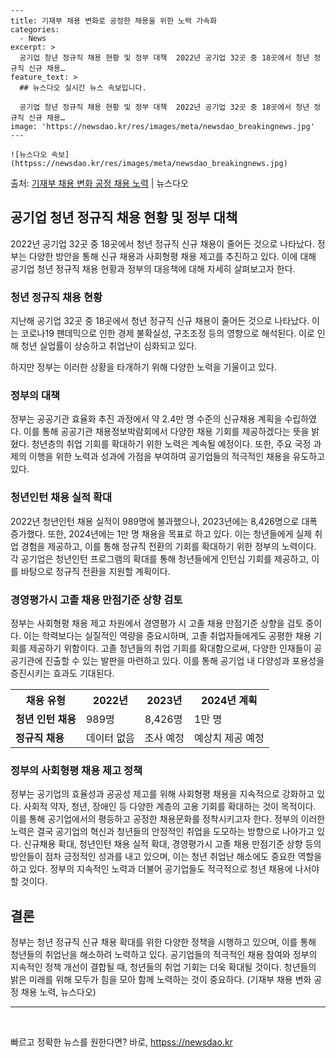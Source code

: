     ---
    title: 기재부 채용 변화로 공정한 채용을 위한 노력 가속화
    categories:
      - News
    excerpt: >
      공기업 청년 정규직 채용 현황 및 정부 대책  2022년 공기업 32곳 중 18곳에서 청년 정규직 신규 채용…
    feature_text: >
      ## 뉴스다오 실시간 뉴스 속보입니다.
    
      공기업 청년 정규직 채용 현황 및 정부 대책  2022년 공기업 32곳 중 18곳에서 청년 정규직 신규 채용…
    image: 'https://newsdao.kr/res/images/meta/newsdao_breakingnews.jpg'
    ---
    
    ![뉴스다오 속보](httpss://newsdao.kr/res/images/meta/newsdao_breakingnews.jpg)

<p>출처: <a href="httpss://newsdao.kr/4431" rel="dofollow">기재부 채용 변화 공정 채용 노력</a> | 뉴스다오</p>

<h2 data-ke-size="size26">공기업 청년 정규직 채용 현황 및 정부 대책</h2>

<p data-ke-size="size16">2022년 공기업 32곳 중 18곳에서 청년 정규직 신규 채용이 줄어든 것으로 나타났다. 정부는 다양한 방안을 통해 신규 채용과 사회형평 채용 제고를 추진하고 있다. 이에 대해 공기업 청년 정규직 채용 현황과 정부의 대응책에 대해 자세히 살펴보고자 한다.</p>

<h3 data-ke-size="size24">청년 정규직 채용 현황</h3>

<p data-ke-size="size16">지난해 공기업 32곳 중 18곳에서 청년 정규직 신규 채용이 줄어든 것으로 나타났다. 이는 코로나19 팬데믹으로 인한 경제 불확실성, 구조조정 등의 영향으로 해석된다. 이로 인해 청년 실업률이 상승하고 취업난이 심화되고 있다.</p>

<p data-ke-size="size16">하지만 정부는 이러한 상황을 타개하기 위해 다양한 노력을 기울이고 있다.</p>

<h3 data-ke-size="size24">정부의 대책</h3>

<p data-ke-size="size16">정부는 공공기관 효율화 추진 과정에서 약 2.4만 명 수준의 신규채용 계획을 수립하였다. 이를 통해 공공기관 채용정보박람회에서 다양한 채용 기회를 제공하겠다는 뜻을 밝혔다. 청년층의 취업 기회를 확대하기 위한 노력은 계속될 예정이다. 또한, 주요 국정 과제의 이행을 위한 노력과 성과에 가점을 부여하여 공기업들의 적극적인 채용을 유도하고 있다.</p>

<h3 data-ke-size="size24">청년인턴 채용 실적 확대</h3>

<p data-ke-size="size16">2022년 청년인턴 채용 실적이 989명에 불과했으나, 2023년에는 8,426명으로 대폭 증가했다. 또한, 2024년에는 1만 명 채용을 목표로 하고 있다. 이는 청년들에게 실제 취업 경험을 제공하고, 이를 통해 정규직 전환의 기회를 확대하기 위한 정부의 노력이다. 각 공기업은 청년인턴 프로그램의 확대를 통해 청년들에게 인턴십 기회를 제공하고, 이를 바탕으로 정규직 전환을 지원할 계획이다.</p>

<h3 data-ke-size="size24">경영평가시 고졸 채용 만점기준 상향 검토</h3>

<p data-ke-size="size16">정부는 사회형평 채용 제고 차원에서 경영평가 시 고졸 채용 만점기준 상향을 검토 중이다. 이는 학력보다는 실질적인 역량을 중요시하며, 고졸 취업자들에게도 공평한 채용 기회를 제공하기 위함이다. 고졸 청년들의 취업 기회를 확대함으로써, 다양한 인재들이 공공기관에 진출할 수 있는 발판을 마련하고 있다. 이를 통해 공기업 내 다양성과 포용성을 증진시키는 효과도 기대된다.</p>

<table>
	<tr>
		<th>채용 유형</th>
		<th>2022년</th>
		<th>2023년</th>
		<th>2024년 계획</th>
	</tr>
	<tr>
		<td><b>청년 인턴 채용</b></td>
		<td>989명</td>
		<td>8,426명</td>
		<td>1만 명</td>
	</tr>
	<tr>
		<td><b>정규직 채용</b></td>
		<td>데이터 없음</td>
		<td>조사 예정</td>
		<td>예상치 제공 예정</td>
	</tr>
</table>

<h3 data-ke-size="size24">정부의 사회형평 채용 제고 정책</h3>

<p data-ke-size="size16">정부는 공기업의 효율성과 공공성 제고를 위해 사회형평 채용을 지속적으로 강화하고 있다. 사회적 약자, 청년, 장애인 등 다양한 계층의 고용 기회를 확대하는 것이 목적이다. 이를 통해 공기업에서의 평등하고 공정한 채용문화를 정착시키고자 한다. 정부의 이러한 노력은 결국 공기업의 혁신과 청년들의 안정적인 취업을 도모하는 방향으로 나아가고 있다. 신규채용 확대, 청년인턴 채용 실적 확대, 경영평가시 고졸 채용 만점기준 상향 등의 방안들이 점차 긍정적인 성과를 내고 있으며, 이는 청년 취업난 해소에도 중요한 역할을 하고 있다. 정부의 지속적인 노력과 더불어 공기업들도 적극적으로 청년 채용에 나서야 할 것이다.</p>

<h2 data-ke-size="size26">결론</h2>

<p data-ke-size="size16">정부는 청년 정규직 신규 채용 확대를 위한 다양한 정책을 시행하고 있으며, 이를 통해 청년들의 취업난을 해소하려 노력하고 있다. 공기업들의 적극적인 채용 참여와 정부의 지속적인 정책 개선이 결합될 때, 청년들의 취업 기회는 더욱 확대될 것이다. 청년들의 밝은 미래를 위해 모두가 힘을 모아 함께 노력하는 것이 중요하다. (기재부 채용 변화 공정 채용 노력, 뉴스다오)</p>

<hr>

<p data-ke-size="size16">&nbsp;</p> 

빠르고 정확한 뉴스를 원한다면? 바로, <a href="httpss://newsdao.kr" rel="dofollow">httpss://newsdao.kr</a>


    